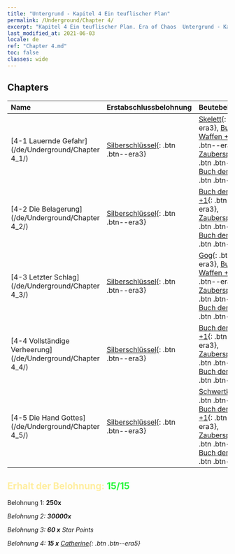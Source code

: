 ```yaml
---
title: "Untergrund - Kapitel 4 Ein teuflischer Plan"
permalink: /Underground/Chapter 4/
excerpt: "Kapitel 4 Ein teuflischer Plan. Era of Chaos  Untergrund - Kapitel 4. Ein teuflischer Plan"
last_modified_at: 2021-06-03
locale: de
ref: "Chapter 4.md"
toc: false
classes: wide
---
```


## Chapters

  | Name |  Erstabschlussbelohnung | Beutebelohnung |
  |:------------|:------------|:------------| 
  | [4-1 Lauernde Gefahr](/de/Underground/Chapter 4_1/) | [Silberschlüssel](/ItemsDE/con_693/){: .btn .btn--era3} | [Skelett](/ItemsDE/unt_208/){: .btn .btn--era3}, [Buch der Waffen +1](/ItemsDE/mat_25/){: .btn .btn--era3}, [Zauberspruchrollen](/ItemsDE/con_694/){: .btn .btn--era3}, [Buch der Waffen](/ItemsDE/mat_18/){: .btn .btn--era3} |
  | [4-2 Die Belagerung](/de/Underground/Chapter 4_2/) | [Silberschlüssel](/ItemsDE/con_693/){: .btn .btn--era3} | [Buch der Waffen +1](/ItemsDE/mat_25/){: .btn .btn--era3}, [Zauberspruchrollen](/ItemsDE/con_694/){: .btn .btn--era3}, [Buch der Waffen](/ItemsDE/mat_18/){: .btn .btn--era3} |
  | [4-3 Letzter Schlag](/de/Underground/Chapter 4_3/) | [Silberschlüssel](/ItemsDE/con_693/){: .btn .btn--era3} | [Gog](/ItemsDE/unt_227/){: .btn .btn--era3}, [Buch der Waffen +1](/ItemsDE/mat_25/){: .btn .btn--era3}, [Zauberspruchrollen](/ItemsDE/con_694/){: .btn .btn--era3}, [Buch der Waffen](/ItemsDE/mat_18/){: .btn .btn--era3} |
  | [4-4 Vollständige Verheerung](/de/Underground/Chapter 4_4/) | [Silberschlüssel](/ItemsDE/con_693/){: .btn .btn--era3} | [Buch der Waffen +1](/ItemsDE/mat_25/){: .btn .btn--era3}, [Zauberspruchrollen](/ItemsDE/con_694/){: .btn .btn--era3}, [Buch der Waffen](/ItemsDE/mat_18/){: .btn .btn--era3} |
  | [4-5 Die Hand Gottes](/de/Underground/Chapter 4_5/) | [Silberschlüssel](/ItemsDE/con_693/){: .btn .btn--era3} | [Schwertkämpfer](/ItemsDE/unt_193/){: .btn .btn--era4}, [Buch der Waffen +1](/ItemsDE/mat_25/){: .btn .btn--era3}, [Zauberspruchrollen](/ItemsDE/con_694/){: .btn .btn--era3}, [Buch der Waffen](/ItemsDE/mat_18/){: .btn .btn--era3} |


## <span style="color: #ffeea0">Erhalt der Belohnung: </span><span style="color: #27f73a">15/15</span>

 Belohnung 1:  **250x** <i class="fas fa-gem"/>

 Belohnung 2:  **30000x** <i class="fas fa-coins"/>

 Belohnung 3: **60 x** Star Points

 Belohnung 4: **15 x** [Catherine](/ItemsDE/her_361/){: .btn .btn--era5}

